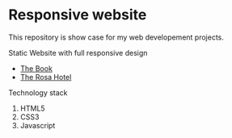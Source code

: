 # Responsive website

This repository is show case for my web developement projects.

Static Website with full responsive design

* [The Book](https://amol0296.github.io/books/)
* [The Rosa Hotel](https://amol0296.github.io/the-rosa/)

Technology stack 
1. HTML5
2. CSS3
3. Javascript
